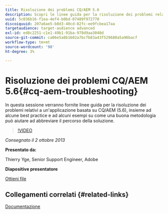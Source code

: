 ```yaml
---
title: Risoluzione dei problemi CQ/AEM 5.6
description: Scopri le linee guida per la risoluzione dei problemi relativi a un’applicazione basata su CQ/AEM (5.6), alcune best practice e alcuni esempi su come una buona metodologia può aiutare ad abbreviare il percorso della soluzione.
uuid: 5c036b16-f1ea-4ef4-b0bd-07489f972770
discoiquuid: 207a6ae5-b8d3-40cd-82fc-ee9fcbea17aa
targetaudience: target-audience advanced
exl-id: ed8c2251-c1e1-49b1-91ba-978d9aa3040d
source-git-commit: ca06e5a8b1602a7bcfb83a43f529680a5a96bacf
workflow-type: tm+mt
source-wordcount: '98'
ht-degree: 3%

---
```


# Risoluzione dei problemi CQ/AEM 5.6{#cq-aem-troubleshooting}

In questa sessione verranno fornite linee guida per la risoluzione dei problemi relativi a un&#39;applicazione basata su CQ/AEM (5.6), insieme ad alcune best practice e ad alcuni esempi su come una buona metodologia può aiutare ad abbreviare il percorso della soluzione.

>[!VIDEO](https://video.tv.adobe.com/v/19571/?quality=9)

*Consegnato il 2 ottobre 2013*

**Presentato da:**

Thierry Yge, Senior Support Engineer, Adobe

**Diapositive presentatore**

[Ottieni file](assets/gems-cq-troubleshoot-ppt-2.pdf)

## Collegamenti correlati {#related-links}

[Documentazione](http://docs.adobe.com/docs/en/cq/current/howto/troubleshoot.html)
